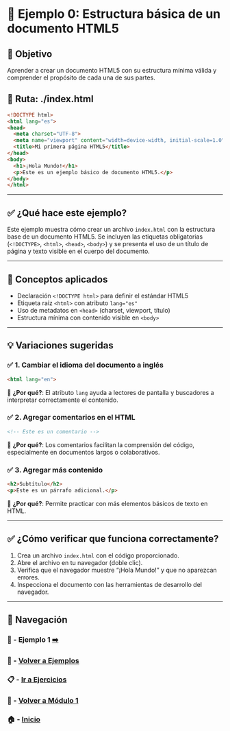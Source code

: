 # 🧪 Ejemplo 0: Estructura básica de un documento HTML5

## 🎯 Objetivo
Aprender a crear un documento HTML5 con su estructura mínima válida y comprender el propósito de cada una de sus partes.

## 📁 Ruta: ./index.html

```html
<!DOCTYPE html>
<html lang="es">
<head>
  <meta charset="UTF-8">
  <meta name="viewport" content="width=device-width, initial-scale=1.0">
  <title>Mi primera página HTML5</title>
</head>
<body>
  <h1>¡Hola Mundo!</h1>
  <p>Este es un ejemplo básico de documento HTML5.</p>
</body>
</html>
```

---

## ✅ ¿Qué hace este ejemplo?

Este ejemplo muestra cómo crear un archivo `index.html` con la estructura base de un documento HTML5. Se incluyen las etiquetas obligatorias (`<!DOCTYPE>`, `<html>`, `<head>`, `<body>`) y se presenta el uso de un título de página y texto visible en el cuerpo del documento.

---

## 🧠 Conceptos aplicados

- Declaración `<!DOCTYPE html>` para definir el estándar HTML5
- Etiqueta raíz `<html>` con atributo `lang="es"`
- Uso de metadatos en `<head>` (charset, viewport, título)
- Estructura mínima con contenido visible en `<body>`

---

## 💡 Variaciones sugeridas

### ✅ 1. Cambiar el idioma del documento a inglés
```html
<html lang="en">
```
📌 **¿Por qué?**: El atributo `lang` ayuda a lectores de pantalla y buscadores a interpretar correctamente el contenido.

### ✅ 2. Agregar comentarios en el HTML
```html
<!-- Este es un comentario -->
```
📌 **¿Por qué?**: Los comentarios facilitan la comprensión del código, especialmente en documentos largos o colaborativos.

### ✅ 3. Agregar más contenido
```html
<h2>Subtítulo</h2>
<p>Este es un párrafo adicional.</p>
```
📌 **¿Por qué?**: Permite practicar con más elementos básicos de texto en HTML.

---

## ✅ ¿Cómo verificar que funciona correctamente?

1. Crea un archivo `index.html` con el código proporcionado.
2. Abre el archivo en tu navegador (doble clic).
3. Verifica que el navegador muestre “¡Hola Mundo!” y que no aparezcan errores.
4. Inspecciona el documento con las herramientas de desarrollo del navegador.

---

## 🔁 Navegación

### 🧪 - Ejemplo 1 [➡️](./Ejemplo_1.md)

### 🧪 - [Volver a Ejemplos](../README.md)

### 📋 - [Ir a Ejercicios](../../Ejercicios/README.md)

### 📘 - [Volver a Módulo 1](../../Modulo_1.md)

### 🏠 - [Inicio](../../../README.md)
